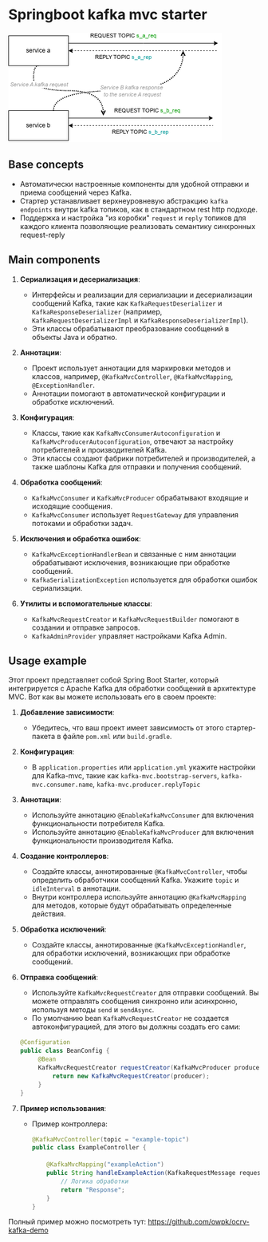 # Springboot kafka mvc starter

![alt main-flow](./doc/flow.png)

## Base concepts

- Автоматически настроенные компоненты для удобной отправки и приема сообщений через Kafka.
- Стартер устанавливает верхнеуровневую абстракцию `kafka endpoints` внутри kafka топиков, как в стандартном rest http подходе.
- Поддержка и настройка "из коробки" `request` и `reply` топиков для каждого клиента позволяющие реализовать семантику синхронных request-reply

## Main components

1. **Сериализация и десериализация**:

   - Интерфейсы и реализации для сериализации и десериализации сообщений Kafka, такие как `KafkaRequestDeserializer` и `KafkaResponseDeserializer` (например, `KafkaRequestDeserializerImpl` и `KafkaResponseDeserializerImpl`).
   - Эти классы обрабатывают преобразование сообщений в объекты Java и обратно.

2. **Аннотации**:

   - Проект использует аннотации для маркировки методов и классов, например, `@KafkaMvcController`, `@KafkaMvcMapping`, `@ExceptionHandler`.
   - Аннотации помогают в автоматической конфигурации и обработке исключений.

3. **Конфигурация**:

   - Классы, такие как `KafkaMvcConsumerAutoconfiguration` и `KafkaMvcProducerAutoconfiguration`, отвечают за настройку потребителей и производителей Kafka.
   - Эти классы создают фабрики потребителей и производителей, а также шаблоны Kafka для отправки и получения сообщений.

4. **Обработка сообщений**:

   - `KafkaMvcConsumer` и `KafkaMvcProducer` обрабатывают входящие и исходящие сообщения.
   - `KafkaMvcConsumer` использует `RequestGateway` для управления потоками и обработки задач.

5. **Исключения и обработка ошибок**:

   - `KafkaMvcExceptionHandlerBean` и связанные с ним аннотации обрабатывают исключения, возникающие при обработке сообщений.
   - `KafkaSerializationException` используется для обработки ошибок сериализации.

6. **Утилиты и вспомогательные классы**:
   - `KafkaMvcRequestCreator` и `KafkaMvcRequestBuilder` помогают в создании и отправке запросов.
   - `KafkaAdminProvider` управляет настройками Kafka Admin.

## Usage example

Этот проект представляет собой Spring Boot Starter, который интегрируется с Apache Kafka для обработки сообщений в архитектуре MVC. Вот как вы можете использовать его в своем проекте:

1. **Добавление зависимости**:

   - Убедитесь, что ваш проект имеет зависимость от этого стартер-пакета в файле `pom.xml` или `build.gradle`.

2. **Конфигурация**:

   - В `application.properties` или `application.yml` укажите настройки для Kafka-mvc, такие как
     `kafka-mvc.bootstrap-servers`, `kafka-mvc.consumer.name`, `kafka-mvc.producer.replyTopic`

3. **Аннотации**:

   - Используйте аннотацию `@EnableKafkaMvcConsumer` для включения функциональности потребителя Kafka.
   - Используйте аннотацию `@EnableKafkaMvcProducer` для включения функциональности производителя Kafka.

4. **Создание контроллеров**:

   - Создайте классы, аннотированные `@KafkaMvcController`, чтобы определить обработчики сообщений Kafka. Укажите `topic` и `idleInterval` в аннотации.
   - Внутри контроллера используйте аннотацию `@KafkaMvcMapping` для методов, которые будут обрабатывать определенные действия.

5. **Обработка исключений**:

   - Создайте классы, аннотированные `@KafkaMvcExceptionHandler`, для обработки исключений, возникающих при обработке сообщений.

6. **Отправка сообщений**:

   - Используйте `KafkaMvcRequestCreator` для отправки сообщений. Вы можете отправлять сообщения синхронно или асинхронно, используя методы `send` и `sendAsync`.
   - По умолчанию bean `KafkaMvcRequestCreator` не создается автоконфигурацией, для этого вы должны создать его сами:

   ```java
   @Configuration
   public class BeanConfig {
        @Bean
        KafkaMvcRequestCreator requestCreator(KafkaMvcProducer producer) {
            return new KafkaMvcRequestCreator(producer);
        }
   }
   ```

7. **Пример использования**:

   - Пример контроллера:

     ```java
     @KafkaMvcController(topic = "example-topic")
     public class ExampleController {

         @KafkaMvcMapping("exampleAction")
         public String handleExampleAction(KafkaRequestMessage request) {
             // Логика обработки
             return "Response";
         }
     }
     ```

Полный пример можно посмотреть тут: https://github.com/owpk/ocrv-kafka-demo
